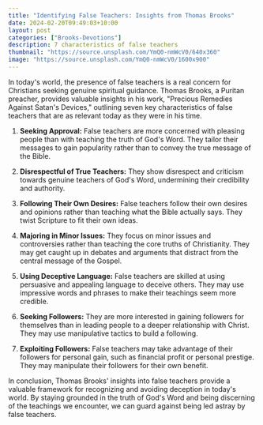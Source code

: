 ```yaml
---
title: "Identifying False Teachers: Insights from Thomas Brooks"
date: 2024-02-20T09:49:03+10:00
layout: post
categories: ["Brooks-Devotions"]
description: 7 characteristics of false teachers
thumbnail: "https://source.unsplash.com/YmQ0-nmWcV0/640x360"
image: "https://source.unsplash.com/YmQ0-nmWcV0/1600x900"
---
```


In today's world, the presence of false teachers is a real concern for Christians seeking genuine spiritual guidance. Thomas Brooks, a Puritan preacher, provides valuable insights in his work, "Precious Remedies Against Satan's Devices," outlining seven key characteristics of false teachers that are as relevant today as they were in his time.

1. **Seeking Approval:** False teachers are more concerned with pleasing people than with teaching the truth of God's Word. They tailor their messages to gain popularity rather than to convey the true message of the Bible.

2. **Disrespectful of True Teachers:** They show disrespect and criticism towards genuine teachers of God's Word, undermining their credibility and authority.

3. **Following Their Own Desires:** False teachers follow their own desires and opinions rather than teaching what the Bible actually says. They twist Scripture to fit their own ideas.

4. **Majoring in Minor Issues:** They focus on minor issues and controversies rather than teaching the core truths of Christianity. They may get caught up in debates and arguments that distract from the central message of the Gospel.

5. **Using Deceptive Language:** False teachers are skilled at using persuasive and appealing language to deceive others. They may use impressive words and phrases to make their teachings seem more credible.

6. **Seeking Followers:** They are more interested in gaining followers for themselves than in leading people to a deeper relationship with Christ. They may use manipulative tactics to build a following.

7. **Exploiting Followers:** False teachers may take advantage of their followers for personal gain, such as financial profit or personal prestige. They may manipulate their followers for their own benefit.

In conclusion, Thomas Brooks' insights into false teachers provide a valuable framework for recognizing and avoiding deception in today's world. By staying grounded in the truth of God's Word and being discerning of the teachings we encounter, we can guard against being led astray by false teachers.